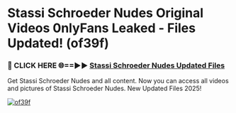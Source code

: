 # Stassi Schroeder Nudes Original Videos 0nlyFans Leaked - Files Updated! (of39f)

<h3>🔴 CLICK HERE 🌐==►► <a href="https://tinyurl.com/y5r63du9" rel="nofollow">Stassi Schroeder Nudes Updated Files</a></h3>

Get Stassi Schroeder Nudes and all content. Now you can access all videos and pictures of Stassi Schroeder Nudes. New Updated Files 2025!

[![of39f](https://i.imgur.com/UVo9nyh.gif)](https://tinyurl.com/y5r63du9)